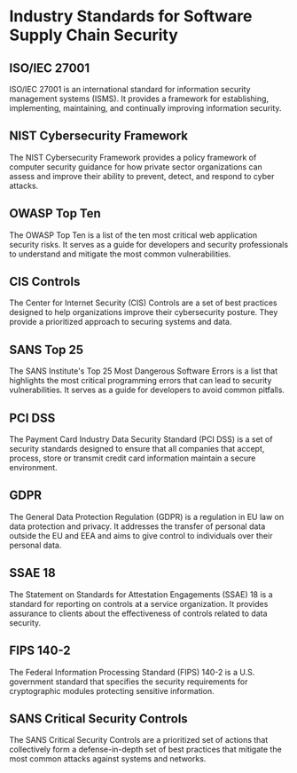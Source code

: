 # Industry Standards for Software Supply Chain Security

## ISO/IEC 27001
ISO/IEC 27001 is an international standard for information security management systems (ISMS). It provides a framework for establishing, implementing, maintaining, and continually improving information security.

## NIST Cybersecurity Framework
The NIST Cybersecurity Framework provides a policy framework of computer security guidance for how private sector organizations can assess and improve their ability to prevent, detect, and respond to cyber attacks.

## OWASP Top Ten
The OWASP Top Ten is a list of the ten most critical web application security risks. It serves as a guide for developers and security professionals to understand and mitigate the most common vulnerabilities.

## CIS Controls
The Center for Internet Security (CIS) Controls are a set of best practices designed to help organizations improve their cybersecurity posture. They provide a prioritized approach to securing systems and data.

## SANS Top 25
The SANS Institute's Top 25 Most Dangerous Software Errors is a list that highlights the most critical programming errors that can lead to security vulnerabilities. It serves as a guide for developers to avoid common pitfalls.

## PCI DSS
The Payment Card Industry Data Security Standard (PCI DSS) is a set of security standards designed to ensure that all companies that accept, process, store or transmit credit card information maintain a secure environment.

## GDPR
The General Data Protection Regulation (GDPR) is a regulation in EU law on data protection and privacy. It addresses the transfer of personal data outside the EU and EEA and aims to give control to individuals over their personal data.

## SSAE 18
The Statement on Standards for Attestation Engagements (SSAE) 18 is a standard for reporting on controls at a service organization. It provides assurance to clients about the effectiveness of controls related to data security.

## FIPS 140-2
The Federal Information Processing Standard (FIPS) 140-2 is a U.S. government standard that specifies the security requirements for cryptographic modules protecting sensitive information.

## SANS Critical Security Controls
The SANS Critical Security Controls are a prioritized set of actions that collectively form a defense-in-depth set of best practices that mitigate the most common attacks against systems and networks.